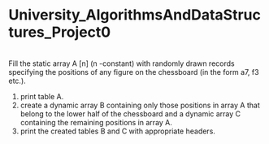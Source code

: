 # University_AlgorithmsAndDataStructures_Project0
\
Fill the static array A [n] (n -constant) with randomly drawn records specifying the positions of any figure on the chessboard (in the form a7, f3 etc.).

1. print table A.
2. create a dynamic array B containing only those positions in array A that belong to the lower half of the chessboard and a dynamic array C containing the remaining positions in array A.
3. print the created tables B and C with appropriate headers.
